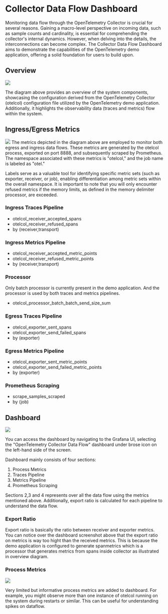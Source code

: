 # Collector Data Flow Dashboard

Monitoring data flow through the OpenTelemetry Collector is crucial for several reasons. Gaining a macro-level perspective on incoming data, such as sample counts and cardinality, is essential for comprehending the collector's internal dynamics. However, when delving into the details, the interconnections can become complex. The Collector Data Flow Dashboard aims to demonstrate the capabilities of the OpenTelemetry demo application, offering a solid foundation for users to build upon.

## Overview

![](/Users/taadeul1/otel/opentelemetry.io.docs/content/en/docs/demo/screenshots/otelcol-data-flow-overview.png)

The diagram above provides an overview of the system components, showcasing the configuration derived from the OpenTelemetry Collector (otelcol) configuration file utilized by the OpenTelemetry demo application. Additionally, it highlights the observability data (traces and metrics) flow within the system.

## Ingress/Egress Metrics


![](/Users/taadeul1/otel/opentelemetry.io.docs/content/en/docs/demo/screenshots/otelcol-data-flow-metrics.png)
The metrics depicted in the diagram above are employed to monitor both egress and ingress data flows. These metrics are generated by the otelcol process, exported on port 8888, and subsequently scraped by Prometheus. The namespace associated with these metrics is "otelcol," and the job name is labeled as "otel."

Labels serve as a valuable tool for identifying specific metric sets (such as exporter, receiver, or job), enabling differentiation among metric sets within the overall namespace. It is important to note that you will only encounter refused metrics if the memory limits, as defined in the memory delimiter processor, are exceeded.

### Ingress Traces Pipeline 
- otelcol_receiver_accepted_spans
- otelcol_receiver_refused_spans
- by (receiver,transport)

### Ingress Metrics Pipeline 

- otelcol_receiver_accepted_metric_points
- otelcol_receiver_refused_metric_points
- by (receiver,transport)

### Processor
Only batch processor is currently present in the demo application. And the processor is used by both traces and metrics pipelines.
- otelcol_processor_batch_batch_send_size_sum

### Egress Traces Pipeline
- otelcol_exporter_sent_spans
- otelcol_exporter_send_failed_spans
- by (exporter)

### Egress Metrics Pipeline
- otelcol_exporter_sent_metric_points
- otelcol_exporter_send_failed_metric_points
- by (exporter)

### Prometheus Scraping
- scrape_samples_scraped
- by (job)

## Dashboard

![](/Users/taadeul1/otel/opentelemetry.io.docs/content/en/docs/demo/screenshots/otelcol-data-flow-dashboard.png)

You can access the dashboard by navigating to the Grafana UI, selecting the "OpenTelemetry Collector Data Flow" dashboard under brose icon on the left-hand side of the screen. 

Dashboard mainly consists of four sections:
1. Process Metrics
2. Traces Pipeline
3. Metrics Pipeline
4. Prometheus Scraping

Sections 2,3 and 4 represents over all the data flow using the metrics mentioned above. Additionally, export ratio is calculated for each pipeline to understand the data flow. 

### Export Ratio

Export ratio is basically the ratio between receiver and exporter metrics. You can notice over the dashboard screenshot above that the export ratio on metrics is way too hight than the received metrics. This is because the demo application is configured to generate spanmetrics which is a processor that generates metrics from spans inside collector as illustrated in overview diagram.

### Process Metrics

![](/Users/taadeul1/otel/opentelemetry.io.docs/content/en/docs/demo/screenshots/otelcol-dashbord-process-metrics.png)

Very limited but informative process metrics are added to dashboard. For example, you might observe more than one instance of otelcol running on the system during restarts or similar. This can be useful for understanding spikes on dataflow.
